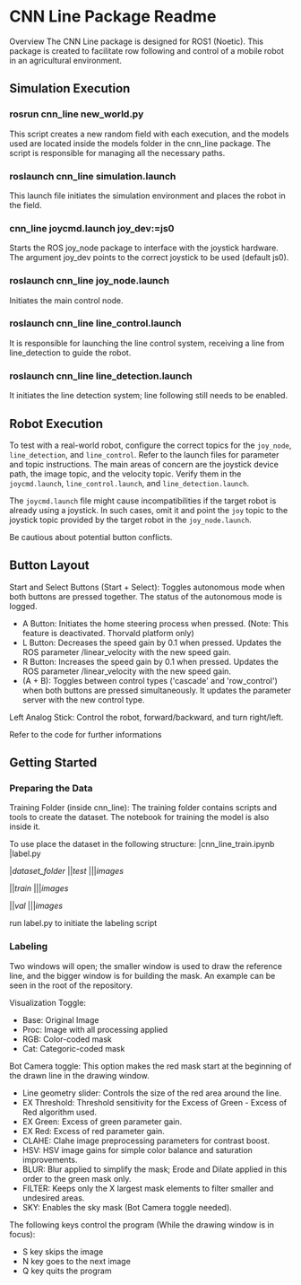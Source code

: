 # CNN Line Package Readme
Overview
The CNN Line package is designed for ROS1 (Noetic). This package is created to facilitate row following and control of a mobile robot in an agricultural environment.

## Simulation Execution

### rosrun cnn_line new_world.py
This script creates a new random field with each execution, and the models used are located inside the models folder in the cnn_line package. The script is responsible for managing all the necessary paths.

### roslaunch cnn_line simulation.launch
This launch file initiates the simulation environment and places the robot in the field.

### cnn_line joycmd.launch joy_dev:=js0
Starts the ROS joy_node package to interface with the joystick hardware. The argument joy_dev points to the correct joystick to be used (default js0).

### roslaunch cnn_line joy_node.launch
Initiates the main control node.

### roslaunch cnn_line line_control.launch
It is responsible for launching the line control system, receiving a line from line_detection to guide the robot.

### roslaunch cnn_line line_detection.launch
It initiates the line detection system; line following still needs to be enabled.

## Robot Execution
To test with a real-world robot, configure the correct topics for the `joy_node`, `line_detection`, and `line_control`. Refer to the launch files for parameter and topic instructions.
The main areas of concern are the joystick device path, the image topic, and the velocity topic. Verify them in the `joycmd.launch`, `line_control.launch`, and `line_detection.launch`.

The `joycmd.launch` file might cause incompatibilities if the target robot is already using a joystick. In such cases, omit it and point the `joy` topic to the joystick topic provided by the target robot in the `joy_node.launch`.

Be cautious about potential button conflicts.

## Button Layout
Start and Select Buttons (Start + Select): Toggles autonomous mode when both buttons are pressed together. The status of the autonomous mode is logged.

- A Button: Initiates the home steering process when pressed. (Note: This feature is deactivated. Thorvald platform only)
- L Button: Decreases the speed gain by 0.1 when pressed. Updates the ROS parameter /linear_velocity with the new speed gain.
- R Button: Increases the speed gain by 0.1 when pressed. Updates the ROS parameter /linear_velocity with the new speed gain.
- (A + B): Toggles between control types ('cascade' and 'row_control') when both buttons are pressed simultaneously. It updates the parameter server with the new control type.

Left Analog Stick: Control the robot, forward/backward, and turn right/left.

Refer to the code for further informations

## Getting Started
### Preparing the Data
Training Folder (inside cnn_line): The training folder contains scripts and tools to create the dataset. The notebook for training the model is also inside it.

To use place the dataset in the following structure:
|cnn_line_train.ipynb
|label.py

|*dataset_folder*
||*test*
|||*images*

||*train*
|||*images*

||*val*
|||*images*

run label.py to initiate the labeling script

### Labeling
Two windows will open; the smaller window is used to draw the reference line, and the bigger window is for building the mask. An example can be seen in the root of the repository.

Visualization Toggle:
- Base: Original Image
- Proc: Image with all processing applied
- RGB: Color-coded mask
- Cat: Categoric-coded mask

Bot Camera toggle: This option makes the red mask start at the beginning of the drawn line in the drawing window.

- Line geometry slider: Controls the size of the red area around the line.
- EX Threshold: Threshold sensitivity for the Excess of Green - Excess of Red algorithm used.
- EX Green: Excess of green parameter gain.
- EX Red: Excess of red parameter gain.
- CLAHE: Clahe image preprocessing parameters for contrast boost.
- HSV: HSV image gains for simple color balance and saturation improvements.
- BLUR: Blur applied to simplify the mask; Erode and Dilate applied in this order to the green mask only.
- FILTER: Keeps only the X largest mask elements to filter smaller and undesired areas.
- SKY: Enables the sky mask (Bot Camera toggle needed).

The following keys control the program (While the drawing window is in focus):
- S key skips the image
- N key goes to the next image
- Q key quits the program



